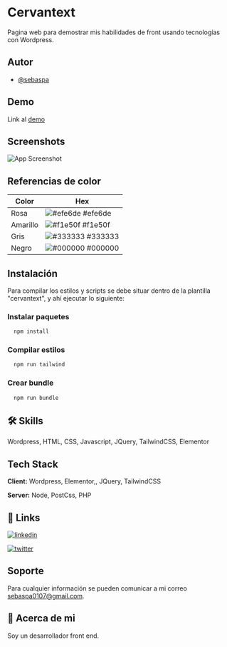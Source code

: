 
# Cervantext

Pagina web para demostrar mis habilidades de front usando tecnologías con Wordpress.


## Autor

- [@sebaspa](https://github.com/sebaspa)


## Demo

Link al [demo](http://sebaspastudio.com/cervantext/)


## Screenshots

![App Screenshot](https://i.ibb.co/VBJZTgW/screenshot.png)

## Referencias de color

| Color             | Hex                                                                |
| ----------------- | ------------------------------------------------------------------ |
| Rosa | ![#efe6de](https://via.placeholder.com/10/efe6de?text=+) #efe6de |
| Amarillo | ![#f1e50f](https://via.placeholder.com/10/f1e50f?text=+) #f1e50f |
| Gris | ![#333333](https://via.placeholder.com/10/333333?text=+) #333333 |
| Negro | ![#000000](https://via.placeholder.com/10/000000?text=+) #000000 |


## Instalación

Para compilar los estilos y scripts se debe situar dentro de la plantilla "cervantext", y ahí ejecutar lo siguiente:

### Instalar paquetes
```bash
  npm install
```
### Compilar estilos
```bash
  npm run tailwind
```
### Crear bundle
```bash
  npm run bundle
```
    
## 🛠 Skills
Wordpress, HTML, CSS, Javascript, JQuery, TailwindCSS, Elementor


## Tech Stack

**Client:** Wordpress, Elementor,, JQuery, TailwindCSS

**Server:** Node, PostCss, PHP


## 🔗 Links
[![linkedin](https://img.shields.io/badge/linkedin-0A66C2?style=for-the-badge&logo=linkedin&logoColor=white)](https://www.linkedin.com/in/sebaspa/)

[![twitter](https://img.shields.io/badge/twitter-1DA1F2?style=for-the-badge&logo=twitter&logoColor=white)](https://twitter.com/sebaspastudio)


## Soporte

Para cualquier información se pueden comunicar a mi correo sebaspa0107@gmail.com.


## 🚀 Acerca de mi
Soy un desarrollador front end.